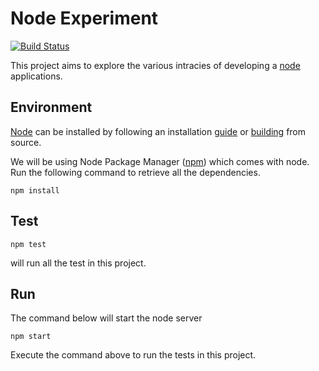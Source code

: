 Node Experiment
===============

[![Build Status](https://secure.travis-ci.org/dvberkel/node-experiment.png?branch=master)](http://travis-ci.org/dvberkel/node-experiment)

This project aims to explore the various intracies of developing a
[node][1] applications.

Environment
-----------

[Node][1] can be installed by following an installation [guide][2] or
[building][3] from source.

We will be using Node Package Manager ([npm][4]) which comes with
node. Run the following command to retrieve all the dependencies.

    npm install

Test
----

    npm test

will run all the test in this project.

Run
---

The command below will start the node server

    npm start


Execute the command above to run the tests in this project.

[1]: http://nodejs.org/ "Homepage of Node"
[2]: http://joyeur.com/2010/12/10/installing-node-and-npm/ "A no-nonsense guide to start with node"
[3]: https://github.com/joyent/node#to-build "Build instructions for node as found on GitHub"
[4]: http://npmjs.org/ "Node Package Manager's Homepage"

